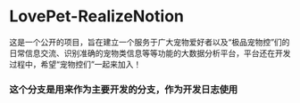 # LovePet-RealizeNotion
这是一个公开的项目，旨在建立一个服务于广大宠物爱好者以及“极品宠物控”们的日常信息交流、识别准确的宠物类信息等等功能的大数据分析平台，平台还在开发过程中，希望“宠物控们”一起来加入！

### 这个分支是用来作为主要开发的分支，作为开发日志使用

